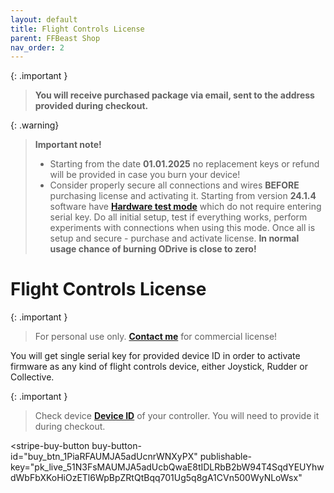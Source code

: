 ```yaml
---
layout: default
title: Flight Controls License
parent: FFBeast Shop
nav_order: 2
---
```


{: .important }
> **You will receive purchased package via email, sent to the address provided during checkout.**

{: .warning}
> **Important note!**
>
>- Starting from the date **01.01.2025** no replacement keys or refund will be provided in case you burn your device!
>- Consider properly secure all connections and wires **BEFORE** purchasing license and activating it. 
>Starting from version **24.1.4** software have [**Hardware test mode**](ffbeast_setup_license.html#hardware-test-mode-flight-controls-only) which do not require entering serial key. Do all initial setup, 
>test if everything works, perform experiments with connections when using this mode. Once all is setup and secure -
>purchase and activate license. **In normal usage chance of burning ODrive is close to zero!**  

# Flight Controls License 

{: .important }
> For personal use only. <a href="mailto:ffbeast.devices@gmail.com"><b>Contact me</b></a> for commercial license!

You will get single serial key for provided device ID in order to activate firmware as any kind of flight controls device, either Joystick, Rudder or Collective.

{: .important }
> Check device [**Device ID**](ffbeast_setup_license.html) of your controller. You will need to provide it during checkout.

<script async
  src="https://js.stripe.com/v3/buy-button.js">
</script>

<stripe-buy-button
buy-button-id="buy_btn_1PiaRFAUMJA5adUcnrWNXyPX"
publishable-key="pk_live_51N3FsMAUMJA5adUcbQwaE8tIDLRbB2bW94T4SqdYEUYhwdWbFbXKoHiOzETl6WpBpZRtQtBqq701Ug5q8gA1CVn500WyNLoWsx"
></stripe-buy-button>
